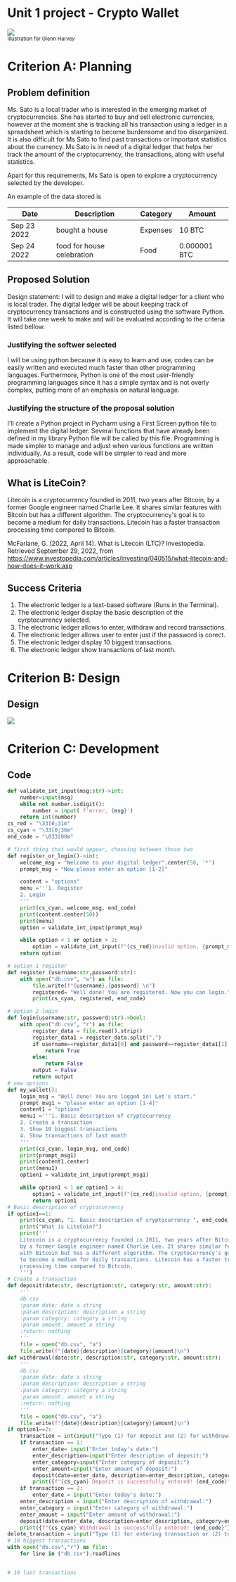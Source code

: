 # Unit 1 project - Crypto Wallet
![](cryptogif.gif)  
<sub>Illustration for Glenn Harvey</sub>
# Criterion A: Planning

## Problem definition

Ms. Sato is a local trader who is interested in the emerging market of cryptocurrencies. She has started to buy and sell electronic currencies, however at the moment she is tracking all his transaction using a ledger in a spreadsheet which is starting to become burdensome and too disorganized. It is also difficult for Ms Sato to find past transactions or important statistics about the currency. Ms Sato is in need of a digital ledger that helps her track the amount of the cryptocurrency, the transactions, along with useful statistics. 

Apart for this requirements, Ms Sato is open to explore a cryptocurrency selected by the developer.

An example of the data stored is 

| Date | Description | Category | Amount  |
|------|-------------|----------|---------|
| Sep 23 2022 | bought a house | Expenses | 10 BTC |
| Sep 24 2022 | food for house celebration | Food | 0.000001 BTC |

## Proposed Solution

Design statement:
I will to design and make a digital ledger for a client who is local trader. The digital ledger will be about keeping track of cryptocurrency transactions and is constructed using the software Python. It will take one week to make and will be evaluated according to the criteria listed bellow.

### Justifying the softwer selected
I will be using python because it is easy to learn and use, codes can be easily written and executed much faster than other programming languages. Furthermore, Python is one of the most user-friendly programming languages since it has a simple syntax and is not overly complex, putting more of an emphasis on natural language.

### Justifying the structure of the proposal solution
I'll create a Python project in Pycharm using a First Screen python file to implement the digital ledger. Several functions that have already been defined in my library Python file will be called by this file. Programming is made simpler to manage and adjust when various functions are written individually. As a result, code will be simpler to read and more approachable.

## What is LiteCoin?

Litecoin is a cryptocurrency founded in 2011, two years after Bitcoin, by a former Google engineer named Charlie Lee.
It shares similar features with Bitcoin but has a different algorithm. The cryptocurrency's goal is to become a medium for daily transactions.
Litecoin has a faster transaction processing time compared to Bitcoin.

McFarlane, G. (2022, April 14). What is Litecoin (LTC)? Investopedia. Retrieved September 29, 2022, from https://www.investopedia.com/articles/investing/040515/what-litecoin-and-how-does-it-work.asp 

## Success Criteria
1. The electronic ledger is a text-based software (Runs in the Terminal).
2. The electronic ledger display the basic description of the cyrptocurrency selected.
3. The electronic ledger allows to enter, withdraw and record transactions.
4. The electronic ledger allows user to enter just if the password is corect. 
5. The electronic ledger display 10 biggest transactions.
6. The electronic ledger show transactions of last month.
# Criterion B: Design
## Design
![](Screen%20Shot%202022-10-09%20at%2019.06.53.png)
# Criterion C: Development
## Code
```.py
def validate_int_input(msg:str)->int:
    number=input(msg)
    while not number.isdigit():
        number = input( f'error, {msg}')
    return int(number)
cs_red = "\33[0;31m"
cs_cyan = "\33[0;36m"
end_code = "\033[00m"

# first thing that would appear, choosing between those two
def register_or_login()->int:
    welcome_msg = "Welcome to your digital ledger".center(50, '*')
    prompt_msg = "Now please enter an option [1-2]"

    content = "options"
    menu ='''1. Register
    2. Login
    '''
    print(cs_cyan, welcome_msg, end_code)
    print(content.center(50))
    print(menu)
    option = validate_int_input(prompt_msg)

    while option < 1 or option > 2:
        option = validate_int_input(f"{cs_red}invalid option, {prompt_msg}{end_code}")
    return option

# option 1 register
def register (username:str,password:str):
    with open("db.csv", "w") as file:
        file.write(f"{username},{password} \n")
        registered= "Well done! You are registered. Now you can login."
        print(cs_cyan, registered, end_code)

# option 2 login
def login(username:str, password:str)->bool:
    with open("db.csv", "r") as file:
        register_data = file.read().strip()
        register_data1 = register_data.split(",")
        if username==register_data1[0] and password==register_data1[1]:
            return True
        else:
            return False
        output = False
        return output
# new options
def my_wallet():
    login_msg = "Well done! You are logged in! Let's start."
    prompt_msg1 = "please enter an option [1-4]"
    content1 = "options"
    menu1 ='''1. Basic description of cryptocurrency
    2. Create a transaction
    3. Show 10 biggest transactions
    4. Show transactions of last month
    '''
    print(cs_cyan, login_msg, end_code)
    print(prompt_msg1)
    print(content1.center)
    print(menu1)
    option1 = validate_int_input(prompt_msg1)

    while option1 < 1 or option1 > 4:
        option1 = validate_int_input(f"{cs_red}invalid option, {prompt_msg1}{end_code}")
        return option1
# Basic description of cryptocurrency
if option1==1:
    print(cs_cyan, "1. Basic description of cryptocurrency ", end_code)
    print("What is LiteCoin?")
    print('''
    Litecoin is a cryptocurrency founded in 2011, two years after Bitcoin,
    by a former Google engineer named Charlie Lee. It shares similar features 
    with Bitcoin but has a different algorithm. The cryptocurrency's goal is 
    to become a medium for daily transactions. Litecoin has a faster transaction
    processing time compared to Bitcoin.
    ''')
# Create a transaction
def deposit(date:str, description:str, category:str, amount:str):
    '''
    db.csv
    :param date: date a string
    :param description: description a string
    :param category: category a string
    :param amount: amount a string
    :return: nothing
    '''
    file = open("db.csv", "a")
    file.write(f"{date}{description}{category}{amount}\n")
def withdrawal(date:str, description:str, category:str, amount:str):
    '''
    db.csv
    :param date: date a string
    :param description: description a string
    :param category: category a string
    :param amount: amount a string
    :return: nothing
    '''
    file = open("db.csv", "a")
    file.write(f"{date}{description}{category}{amount}\n")
if option1==2:
    transaction = int(input("Type (1) for deposit and (2) for withdrawal.")
    if transaction == 1:
        enter_date= input("Enter today's date:")
        enter_description=input("Enter description of deposit:")
        enter_category=input("Enter category of deposit:")
        enter_amount=input("Enter amount of deposit:")
        deposit(date=enter_date, description=enter_description, category=enter_category, amount=enter_amount)
        print({f"{cs_cyan} Deposit is successfully entered! {end_code}"})
    if transaction == 2:
        enter_date = input("Enter today's date:")
    enter_description = input("Enter description of withdrawal:")
    enter_category = input("Enter category of withdrawal:")
    enter_amount = input("Enter amount of withdrawal:")
    deposit(date=enter_date, description=enter_description, category=enter_category, amount=enter_amount)
    print({f"{cs_cyan} Withdrawal is successfully entered! {end_code}"})
delete_transaction = input("Type (1) for entering transaction or (2) to quit:")
# 10 biggest transactions
with open("db.csv","r") as file:
    for line in ("db.csv").readlines


# 10 last transactions
```



